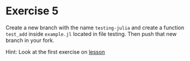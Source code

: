 # Exercise 5
Create a new branch with the name `testing-julia` and create a function `test_add` inside `example.jl` located in file testing.
Then push that new branch in your fork. 

Hint: Look at the first exercise on [lesson](https://coderefinery.github.io/testing/locally/)

[tag]:#(testing,julia)

